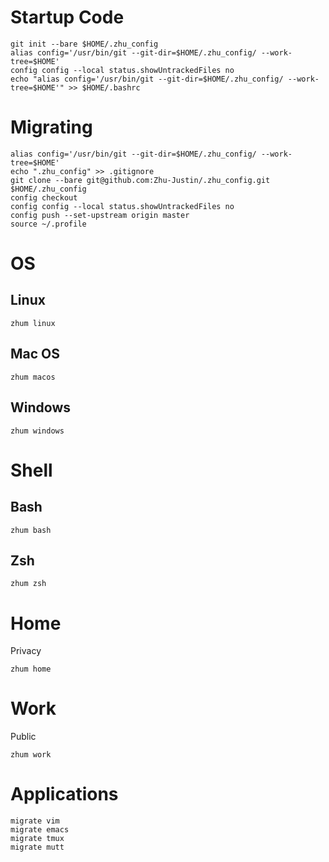 # Startup Code
```
git init --bare $HOME/.zhu_config
alias config='/usr/bin/git --git-dir=$HOME/.zhu_config/ --work-tree=$HOME'
config config --local status.showUntrackedFiles no
echo "alias config='/usr/bin/git --git-dir=$HOME/.zhu_config/ --work-tree=$HOME'" >> $HOME/.bashrc
```
# Migrating
```
alias config='/usr/bin/git --git-dir=$HOME/.zhu_config/ --work-tree=$HOME'
echo ".zhu_config" >> .gitignore
git clone --bare git@github.com:Zhu-Justin/.zhu_config.git $HOME/.zhu_config
config checkout
config config --local status.showUntrackedFiles no
config push --set-upstream origin master
source ~/.profile
```
# OS
## Linux
```
zhum linux
```
## Mac OS
```
zhum macos
```
## Windows
```
zhum windows
```
# Shell
## Bash
```
zhum bash
```
## Zsh
```
zhum zsh
```
# Home
Privacy
```
zhum home
```
# Work
Public
```
zhum work
```
# Applications
```
migrate vim
migrate emacs
migrate tmux
migrate mutt
```
